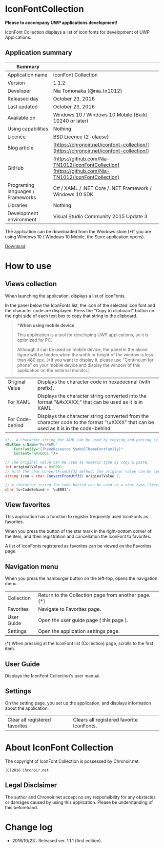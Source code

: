 # IconFontCollection

**Please to accompany UWP applications development!**

IconFont Collection displays a list of icon fonts for development of UWP Applications.

## Application summary

|Summary||
|--|--|
|Application name|IconFont Collection|
|Version|1.1.2|
|Developer|Nia Tomonaka (@nia_tn1012)|
|Released day|October 23, 2016|
|Last updated|October 23, 2016|
|Available on|Windows 10 / Windows 10 Mobile (Build 10240 or later)|
|Using capabilities|Nothing|
|Licence|BSD Licence (2-clause)|
|Blog article|[https://chronoir.net/iconfont-collection/](https://chronoir.net/iconfont-collection/)|
|GitHub|[https://github.com/Nia-TN1012/IconFontCollection](https://github.com/Nia-TN1012/IconFontCollection)|
|Programing languages / Frameworks|C# / XAML / .NET Core / .NET Framework / Windows 10 SDK|
|Libraries|Nothing|
|Development environment|Visual Studio Community 2015 Update 3|

The application can be downloaded from the Windows store
(*If you are using Windows 10 / Windows 10 Mobile, the Store application opens).

[Download](https://www.microsoft.com/store/apps/9nblggh4321l)


# How to use

## Views collection

When launching the application, displays a list of IconFonts.

In the panel below the IconFonts list,
the icon of the selected icon font and the character code are displayed.
Press the "Copy to clipboard" button on the right side of each text box
to copy that string to the clipboard.

>***When using mobile device**
>
>This application is a tool for developing UWP applications,
so it is optimized for PC.
>
>Although it can be used on mobile device,
the panel in the above figure will be hidden when the width or height of the window is less than 480 epx.
(*If you want to display it, please use "Continuum for phone" on your mobile device
and display the window of this application on the external monitor.)

|||
|--|--|
|Original Value|Displays the character code in hexadecimal (with prefix).|
|For XAML|Displays the character string converted into the format "&#xXXXX;" that can be used as it is in XAML.|
|For Code-behind|Displays the character string converted from the character code to the format "\uXXXX" that can be used as it is in the code-behind.|


```xml
<!-- A character string for XAML can be used by copying and pasting it directly to Button's Content etc. -->
<Button x:Name="ForXAML"
	FontFamily="{ThemeResource SymbolThemeFontFamily}"
	Content="&#xE001;"/>
```

```csharp
// The original value can be used as numeric type by copy & paste.
int originalValue = 0xE001;
// With the char.ConvertFromUtf32 method, the original value can be converted to a string corresponding to the icon font.
string icon = char.ConvertFromUtf32( originalValue );

// A character string for code-behind can be used as a char type literal by copy & paste.
char forCodeBehind = '\uE001';
```

## View favorites

This application has a function to register frequently used IconFonts as favorites.

When you press the button of the star mark in the right-bottom corner of the item,
and then registration and cancellation the IconFont to favorites.

A list of IconFonts registered as favorites can be viewed on the Favorites page.

## Navigation menu

When you press the hamburger button on the left-top, opens the navigation menu.

|||
|--|--|
|Collection|Return to the Collection page from another page.(*)|
|Favorites|Navigate to Favorites page.|
|User Guide|Open the user guide page ( this page ).|
|Settings|Open the application settings page.|

(*) When pressing at the IconFont list (Collection) page,
scrolls to the first item.

## User Guide

Displays the IconFont Collection's user manual.

## Settings

On the setting page, you set up the application,
and displays information about the application.

|||
|--|--|
|Clear all registered favorites|Clears all registered favorite IconFonts.|

# About IconFont Collection

The copyright of IconFont Collection is possessed by Chronoir.net.

    (C)2016 Chronoir.net

## Legal Disclaimer

The author and Chronoir.net accept no any responsibility for any obstacles or damages
caused by using this application.
Please be understanding of this beforehand.

# Change log

* 2016/10/23 : Released ver. 1.1.1 (first edition).

